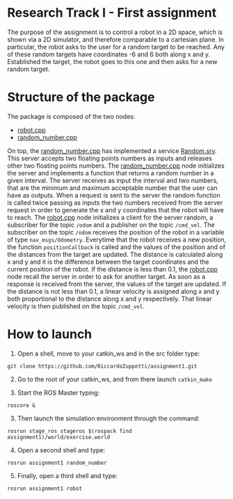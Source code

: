 # Research Track I - First assignment
The purpose of the assignment is to control a robot in a 2D space, which is shown via a 2D simulator, and therefore comparable to a cartesian plane.
In particular, the robot asks to the user for a random target to be reached.
Any of these random targets have coordinates -6 and 6 both along x and y.
Established the target, the robot goes to this one and then asks for a new random target.
# Structure of the package
The package is composed of the two nodes:
* [robot.cpp](https://github.com/RiccardoZuppetti/assignment1/blob/main/src/robot.cpp)
* [random_number.cpp](https://github.com/RiccardoZuppetti/assignment1/blob/main/src/random_number.cpp)

On top, the [random_number.cpp](https://github.com/RiccardoZuppetti/assignment1/blob/main/src/random_number.cpp) has implemented a service [Random.srv](https://github.com/RiccardoZuppetti/assignment1/blob/main/srv/Random.srv). This server accepts two floating points numbers as inputs and releases other two floating points numbers.
The [random_number.cpp](https://github.com/RiccardoZuppetti/assignment1/blob/main/src/random_number.cpp) node initializes the server and implements a function that returns a random number in a given interval. The server receives as input the interval and two numbers, that are the minimum and maximum acceptable number that the user can have as outputs. When a request is sent to the server the random function is called twice passing as inputs the two numbers received from the server request in order to generate the x and y coordinates that the robot will have to reach.
The [robot.cpp](https://github.com/RiccardoZuppetti/assignment1/blob/main/src/robot.cpp) node initializes a client for the server random, a subscriber for the topic `/odom` and a publisher on the topic `/cmd_vel`. The subscriber on the topic `/odom` receives the position of the robot in a variable of type `nav_msgs/Odometry`. Everytime that the robot receives a new position, the function `positionCallback` is called and the values of the position and of the distances from the target are updated. The distance is calculated along x and y and it is the difference between the target coordinates and the current position of the robot. If the distance is less than 0.1, the [robot.cpp](https://github.com/RiccardoZuppetti/assignment1/blob/main/src/robot.cpp) node recall the server in order to ask for another target. As soon as a response is received from the server, the values of the target are updated. If the distance is not less than 0.1, a linear velocity is assigned along x and y both proportional to the distance along x and y respectively. That linear velocity is then published on the topic `/cmd_vel`.
# How to launch
1. Open a shell, move to your catkin_ws and in the src folder type:
```
git clone https://github.com/RiccardoZuppetti/assignment1.git
```
2. Go to the root of your catkin_ws, and from there launch `catkin_make`

3. Start the ROS Master typing:
```
roscore &
```
3. Then launch the simulation environment through the command:
```
rosrun stage_ros stageros $(rospack find assignment1)/world/exercise.world
```
4. Open a second shell and type:
```
rosrun assignment1 random_number
```
5. Finally, open a third shell and type:
```
rosrun assignment1 robot
```

